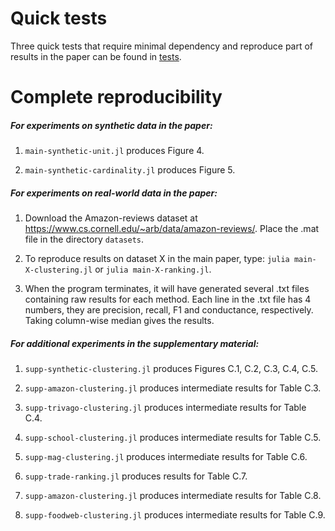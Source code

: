 # Quick tests

Three quick tests that require minimal dependency and reproduce part of results in the paper can be found in [tests](https://github.com/s-h-yang/HFD/tree/main/tests).

# Complete reproducibility

##### For experiments on synthetic data in the paper:

1) `main-synthetic-unit.jl` produces Figure 4.

2) `main-synthetic-cardinality.jl` produces Figure 5.

##### For experiments on real-world data in the paper:

1) Download the Amazon-reviews dataset at
   https://www.cs.cornell.edu/~arb/data/amazon-reviews/.
   Place the .mat file in the directory `datasets`.

2) To reproduce results on dataset X in the main paper, type:
   `julia main-X-clustering.jl` or `julia main-X-ranking.jl`.

3) When the program terminates, it will have generated several .txt files
   containing raw results for each method. Each line in the .txt file has
   4 numbers, they are precision, recall, F1 and conductance, respectively.
   Taking column-wise median gives the results.

##### For additional experiments in the supplementary material:

1) `supp-synthetic-clustering.jl` produces Figures C.1, C.2, C.3, C.4, C.5.

2) `supp-amazon-clustering.jl` produces intermediate results for Table C.3.

3) `supp-trivago-clustering.jl` produces intermediate results for Table C.4.

4) `supp-school-clustering.jl` produces intermediate results for Table C.5.

5) `supp-mag-clustering.jl` produces intermediate results for Table C.6.

6) `supp-trade-ranking.jl` produces results for Table C.7.

7) `supp-amazon-clustering.jl` produces intermediate results for Table C.8.

8) `supp-foodweb-clustering.jl` produces intermediate results for Table C.9.
